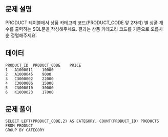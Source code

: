 ## 문제 설명

PRODUCT 테이블에서 상품 카테고리 코드(PRODUCT_CODE 앞 2자리) 별 상품 개수를 출력하는 SQL문을 작성해주세요. 결과는 상품 카테고리 코드를 기준으로 오름차순 정렬해주세요.

## 데이터

```
PRODUCT_ID	PRODUCT_CODE	PRICE
1	A1000011	10000
2	A1000045	9000
3	C3000002	22000
4	C3000006	15000
5	C3000010	30000
6	K1000023	17000
```

## 문제 풀이

```
SELECT LEFT(PRODUCT_CODE,2) AS CATEGORY, COUNT(PRODUCT_ID) PRODUCTS
FROM PRODUCT
GROUP BY CATEGORY
```
